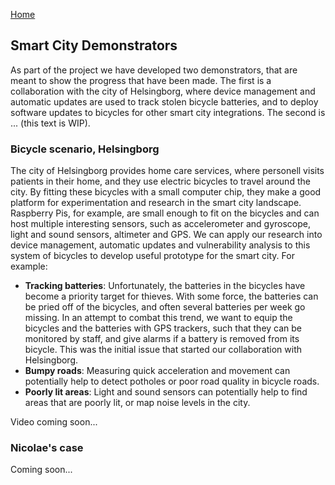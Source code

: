 [Home](./index.html)

## Smart City Demonstrators

As part of the project we have developed two demonstrators, that are meant to show the progress that have been made. The first is a collaboration with the city of Helsingborg, where device management and automatic updates are used to track stolen bicycle batteries, and to deploy software updates to bicycles for other smart city integrations. The second is ... (this text is WIP).

### Bicycle scenario, Helsingborg
The city of Helsingborg provides home care services, where personell visits patients in their home, and they use electric bicycles to travel around the city. By fitting these bicycles with a small computer chip, they make a good platform for experimentation and research in the smart city landscape. Raspberry Pis, for example, are small enough to fit on the bicycles and can host multiple interesting sensors, such as accelerometer and gyroscope, light and sound sensors, altimeter and GPS. We can apply our research into device management, automatic updates and vulnerability analysis to this system of bicycles to develop useful prototype for the smart city. For example:

- **Tracking batteries**: Unfortunately, the batteries in the bicycles have become a priority target for thieves. With some force, the batteries can be pried off of the bicycles, and often several batteries per week go missing. In an attempt to combat this trend, we want to equip the bicycles and the batteries with GPS trackers, such that they can be monitored by staff, and give alarms if a battery is removed from its bicycle. This was the initial issue that started our collaboration with Helsingborg.
- **Bumpy roads**: Measuring quick acceleration and movement can potentially help to detect potholes or poor road quality in bicycle roads.
- **Poorly lit areas**: Light and sound sensors can potentially help to find areas that are poorly lit, or map noise levels in the city.

Video coming soon...

### Nicolae's case
Coming soon...

